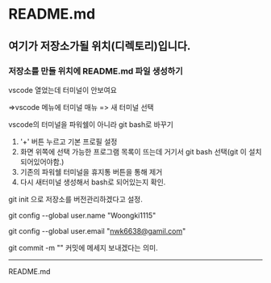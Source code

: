 # README.md

## 여기가 저장소가될 위치(디렉토리)입니다.

### 저장소를 만들 위치에 README.md 파일 생성하기

vscode 열었는데 터미널이 안보여요

=>vscode 메뉴에 터미널 매뉴 => 새 터미널 선택

vscode의 터미널을 파워쉘이 아니라 git bash로 바꾸기

1. '+' 버튼 누르고 기본 프로필 설정
2. 화면 위쪽에 선택 가능한 프로그램 목록이 뜨는데 거기서 git bash 선택(git 이 설치 되어있어야함.)
3. 기존의 파워쉘 터미널을 휴지통 버튼을 통해 제거
4. 다시 새터미널 생성해서 bash로 되어있는지 확인.

git init 으로 저장소를 버전관리하겠다고 설정.


git config --global user.name "Woongki1115"

git config --global user.email "nwk6638@gamil.com"

git commit -m ""
커밋에 메세지 보내겠다는 의미.

___
README.md
